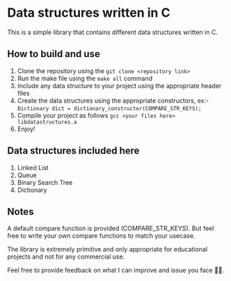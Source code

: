 # Data structures written in C

This is a simple library that contains different data structures written in C.

## How to build and use

 1. Clone the repository using the `git clone <repository link>`
 2. Run the make file using the `make all` command
 3. Include any data structure to your project using the appropriate header files
 4. Create the data structures using the appropriate constructors, ex:- `Dictionary dict = dictionary_constructor(COMPARE_STR_KEYS);`
 5. Compile your project as follows `gcc <your files here> libdatastructures.a`
 6. Enjoy!

## Data structures included here

 1. Linked List
 2. Queue
 3. Binary Search Tree
 4. Dictionary

## Notes
A default compare function is provided (COMPARE_STR_KEYS). But feel free to write your own compare functions to match your usecase.

The library is extremely primitive and only appropriate for educational projects and not for any commercial use.

Feel free to provide feedback on what I can improve and issue you face 🙌🏽. 